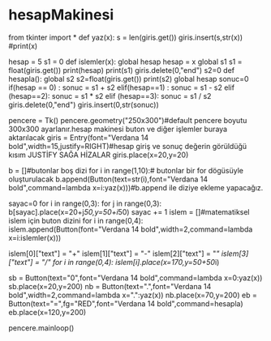 # hesapMakinesi
from tkinter import *
def yaz(x):
    s = len(giris.get())
    giris.insert(s,str(x))
    #print(x)

hesap = 5
s1 = 0
def islemler(x):
    global hesap
    hesap = x
    global s1
    s1 = float(giris.get())
    print(hesap)
    print(s1)
    giris.delete(0,"end")
s2=0
def hesapla():
    global s2
    s2=float(giris.get())
    print(s2)
    global hesap
    sonuc=0
    if(hesap == 0) :
        sonuc = s1 + s2
    elif(hesap==1) :
        sonuc = s1 - s2
    elif (hesap==2):
        sonuc = s1 * s2
    elif (hesap==3):
        sonuc = s1 / s2
    giris.delete(0,"end")
    giris.insert(0,str(sonuc))

pencere = Tk()
pencere.geometry("250x300")#default pencere boyutu 300x300 ayarlanır.hesap makinesi buton ve diğer işlemler buraya aktarılacak
giris = Entry(font="Verdana 14 bold",width=15,justify=RIGHT)#hesap giriş ve sonuç değerin görüldüğü kısım JUSTİFY SAĞA HİZALAR
giris.place(x=20,y=20)

b = []#butonlar boş dizi
for i in range(1,10):# butonlar bir for dögüsüyle oluşturulacak
    b.append(Button(text=str(i),font="Verdana 14 bold",command=lambda x=i:yaz(x)))#b.append ile diziye ekleme yapacağız.


sayac=0
for i in range(0,3):
    for j in range(0,3):
        b[sayac].place(x=20+j*50,y=50+i*50)
        sayac += 1
islem = []#matematiksel islem için buton dizini
for i in range(0,4):
    islem.append(Button(font="Verdana 14 bold",width=2,command=lambda x=i:islemler(x)))

islem[0]["text"] = "+"
islem[1]["text"] = "-"
islem[2]["text"] = "*"
islem[3]["text"] = "/"
for i in range(0,4):
    islem[i].place(x=170,y=50+50*i)

sb = Button(text="0",font="Verdana 14 bold",command=lambda x=0:yaz(x))
sb.place(x=20,y=200)
nb = Button(text=".",font="Verdana 14 bold",width=2,command=lambda x=".":yaz(x))
nb.place(x=70,y=200)
eb = Button(text="=",fg="RED",font="Verdana 14 bold",command=hesapla)
eb.place(x=120,y=200)


pencere.mainloop()
